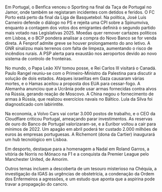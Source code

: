 Em Portugal, o Benfica venceu o Sporting na final da Taça de Portugal no Jamor, onde também se registaram incidentes com detidos e feridos. O FC Porto está perto da final da Liga de Basquetebol. Na política, José Luís Carneiro defende o diálogo no PS e rejeita uma CPI sobre a Spinumviva, enquanto a contagem dos votos dos emigrantes definirá o segundo partido mais votado nas Legislativas 2025. Moedas quer remover cartazes políticos em Lisboa, e o BCP pondera analisar a compra do Novo Banco se for venda direta. A Fenprof admite greve se houver prolongamento do ano letivo. A GNR sinalizou mais terrenos com falta de limpeza, aumentando o risco de incêndios rurais. A PSP alerta para exaustão nos aeroportos devido ao novo sistema de controlo de fronteiras.

No mundo, o Papa Leão XIV tomou posse, e Rei Carlos III visitará o Canadá. Paulo Rangel reuniu-se com o Primeiro-Ministro da Palestina para discutir a solução de dois estados. Ataques israelitas em Gaza causaram várias mortes, e o Hamas aceitou a proposta dos EUA para cessar-fogo. A Alemanha anunciou que a Ucrânia pode usar armas fornecidas contra alvos na Rússia, gerando reação de Moscovo. A China negou o fornecimento de armas à Rússia, que realizou exercícios navais no Báltico. Lula da Silva foi diagnosticado com labirintite.

Na economia, a Volvo Cars vai cortar 3.000 postos de trabalho, e o CEO da Cloudflare criticou Portugal, ameaçando parar investimentos. As reservas de ouro do Banco de Portugal valorizaram-se, e a Euribor voltou a cair para mínimos de 2022. Um apagão em abril poderá ter custado 2.000 milhões de euros às empresas portuguesas. A Richemont (dona da Cartier) inaugurará um hub tecnológico em Lisboa.

Em desporto, destaque para a homenagem a Nadal em Roland Garros, a vitória de Norris no Mónaco na F1 e a conquista da Premier League pelo Manchester United, de Amorim.

Outros temas incluem a descoberta de um tesouro misterioso na Chéquia, a investigação da IGAS às urgências de obstetrícia, a condenação da Ordem dos Enfermeiros a agressões, e um estudo que aponta que a aspirina pode travar a propagação do cancro.